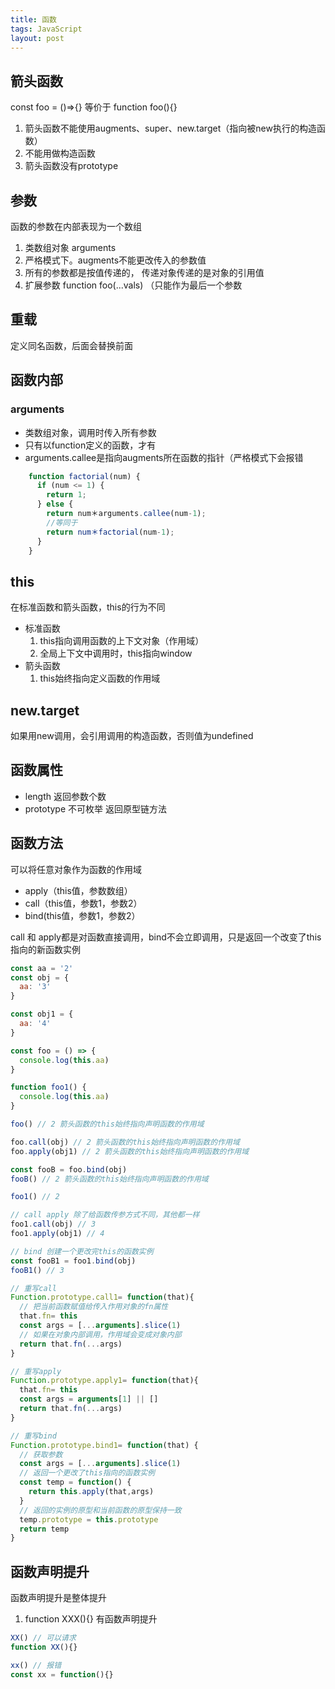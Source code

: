 ```yaml
---
title: 函数
tags: JavaScript
layout: post
---
```



## 箭头函数

const foo = ()=>{} 等价于 function foo(){}

1. 箭头函数不能使用augments、super、new.target（指向被new执行的构造函数）
2. 不能用做构造函数
3. 箭头函数没有prototype

## 参数

函数的参数在内部表现为一个数组

1. 类数组对象 arguments
2. 严格模式下。augments不能更改传入的参数值
3. 所有的参数都是按值传递的， 传递对象传递的是对象的引用值
4. 扩展参数 function foo(...vals) （只能作为最后一个参数

## 重载

定义同名函数，后面会替换前面

## 函数内部

### arguments

- 类数组对象，调用时传入所有参数
- 只有以function定义的函数，才有
- arguments.callee是指向augments所在函数的指针（严格模式下会报错

```javascript
    function factorial(num) {
      if (num <= 1) {
        return 1;
      } else {
        return num＊arguments.callee(num-1); 
        //等同于 
        return num＊factorial(num-1);
      }
    }
```

## this

在标准函数和箭头函数，this的行为不同

- 标准函数
  1. this指向调用函数的上下文对象（作用域）
  2. 全局上下文中调用时，this指向window
- 箭头函数
  1. this始终指向定义函数的作用域

## new.target

如果用new调用，会引用调用的构造函数，否则值为undefined

## 函数属性

- length 返回参数个数
- prototype 不可枚举 返回原型链方法

## 函数方法

可以将任意对象作为函数的作用域

- apply（this值，参数数组）
- call（this值，参数1，参数2）
- bind(this值，参数1，参数2）

call 和 apply都是对函数直接调用，bind不会立即调用，只是返回一个改变了this指向的新函数实例

```javascript
const aa = '2'
const obj = {
  aa: '3'
}

const obj1 = {
  aa: '4'
}

const foo = () => {
  console.log(this.aa)
}

function foo1() {
  console.log(this.aa)
}

foo() // 2 箭头函数的this始终指向声明函数的作用域

foo.call(obj) // 2 箭头函数的this始终指向声明函数的作用域
foo.apply(obj1) // 2 箭头函数的this始终指向声明函数的作用域

const fooB = foo.bind(obj)
fooB() // 2 箭头函数的this始终指向声明函数的作用域

foo1() // 2

// call apply 除了给函数传参方式不同，其他都一样
foo1.call(obj) // 3
foo1.apply(obj1) // 4

// bind 创建一个更改完this的函数实例
const fooB1 = foo1.bind(obj)
fooB1() // 3

// 重写call
Function.prototype.call1= function(that){
  // 把当前函数赋值给传入作用对象的fn属性
  that.fn= this 
  const args = [...arguments].slice(1)
  // 如果在对象内部调用，作用域会变成对象内部
  return that.fn(...args)
}

// 重写apply
Function.prototype.apply1= function(that){
  that.fn= this
  const args = arguments[1] || []
  return that.fn(...args)
}

// 重写bind
Function.prototype.bind1= function(that) {
  // 获取参数
  const args = [...arguments].slice(1)
  // 返回一个更改了this指向的函数实例
  const temp = function() {
    return this.apply(that,args)
  }
  // 返回的实例的原型和当前函数的原型保持一致
  temp.prototype = this.prototype
  return temp
}

```

## 函数声明提升

函数声明提升是整体提升

1. function XXX(){} 有函数声明提升

``` javascript
XX() // 可以请求
function XX(){}

xx() // 报错
const xx = function(){}
```

